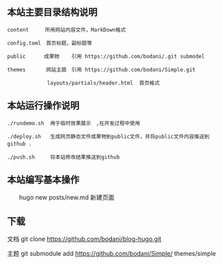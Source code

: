  ## 本站主要目录结构说明  
    content 　　 所用网站内容文件，MarkDown格式  

    config.toml　首页标题，副标题等 

    public　　　 成果物    引用 https://github.com/bodani/.git submodel 

    themes　     网站主题　引用 https://github.com/bodani/Simple.git  
    
                 layouts/partials/header.html  首页格式

 ## 本站运行操作说明

    ./rundemo.sh  用于临时效果展示　,在开发过程中使用

    ./deploy.sh   生成网页静态文件成果物到public文件，并将public文件内容推送到github .　   

    ./push.sh     将本站修改结果推送到github

 ## 本站编写基本操作

　　hugo new posts/new.md 新建页面

    
## 下载

   文档
   git clone https://github.com/bodani/blog-hugo.git

   主题
   git submodule add https://github.com/bodani/Simple/ themes/simple 
